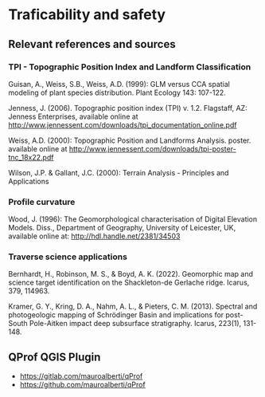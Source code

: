 # Traficability and safety

## Relevant references and sources

### TPI - Topographic Position Index and Landform Classification

Guisan, A., Weiss, S.B., Weiss, A.D. (1999): GLM versus CCA spatial modeling of plant species distribution. Plant Ecology 143: 107-122.

Jenness, J. (2006). Topographic position index (TPI) v. 1.2. Flagstaff, AZ: Jenness Enterprises, available online at http://www.jennessent.com/downloads/tpi_documentation_online.pdf

Weiss, A.D. (2000): Topographic Position and Landforms Analysis. poster. available online at http://www.jennessent.com/downloads/tpi-poster-tnc_18x22.pdf

Wilson, J.P. & Gallant, J.C. (2000): Terrain Analysis - Principles and Applications


### Profile curvature

Wood, J. (1996): The Geomorphological characterisation of Digital Elevation Models. Diss., Department of Geography, University of Leicester, UK, available online at: http://hdl.handle.net/2381/34503

### Traverse science applications

Bernhardt, H., Robinson, M. S., & Boyd, A. K. (2022). Geomorphic map and science target identification on the Shackleton-de Gerlache ridge. Icarus, 379, 114963.

Kramer, G. Y., Kring, D. A., Nahm, A. L., & Pieters, C. M. (2013). Spectral and photogeologic mapping of Schrödinger Basin and implications for post-South Pole-Aitken impact deep subsurface stratigraphy. Icarus, 223(1), 131-148.

## QProf QGIS Plugin 

* https://gitlab.com/mauroalberti/qProf
* https://github.com/mauroalberti/qProf

